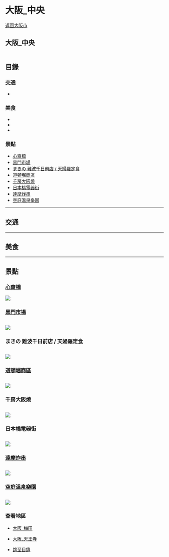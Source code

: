 <!-- 複製格式使用
 ![]()    圖片
- [](#)   目錄索引
<div align=center><img src=" url "/></div>  圖片置中
 
-->
<!-- 備註 -->
# 大阪_中央
[返回大阪市](大阪市.md)
## 大阪_中央
![]()

## 目錄

### 交通
- [](#)

### 美食
- [](#)
- [](#)
- [](#)


### 景點
- [心齋橋](#心齋橋)
- [黑門市場](#黑門市場)
- [まきの 難波千日前店 / 天婦羅定食](#まきの-難波千日前店--天婦羅定食)
- [道頓堀商區](#道頓堀商區)
- [千房大阪燒](#千房大阪燒)
- [日本橋電器街](#日本橋電器街)
- [達摩炸串](#達摩炸串)
- [空庭溫泉樂園](#空庭溫泉樂園)


---
## 交通

---
## 美食

---
## 景點
### [心齋橋](https://bobby.tw/blog/post/227580917-%E3%80%90%E6%97%A5%E6%9C%AC%E5%A4%A7%E9%98%AA%E3%80%91%E5%BF%83%E9%BD%8B%E6%A9%8B%E7%BE%8E%E9%A3%9F%EF%BC%86%E5%BF%85%E8%B2%B7%E8%97%A5%E5%A6%9D%E5%9C%B0%E5%9C%96%EF%BC%81%E5%A4%A7)
![](https://media.discordapp.net/attachments/1024345682305372272/1025436878855479296/unknown.png?width=262&height=325)
### [黑門市場](https://kuromon.com/jp/)
![](https://resources.matcha-jp.com/resize/720x2000/2019/11/05-89691.webp)
---
### まきの 難波千日前店 / 天婦羅定食
![](https://cdn.discordapp.com/attachments/1024345682305372272/1025455994735710311/unknown.png)
---
### [道頓堀商區](https://archerplus.pixnet.net/blog/post/62397257-%E3%80%90%E7%BE%8E%E9%A3%9F%E5%9C%B0%E5%9C%96%E3%80%91%E6%8E%A8%E8%96%A6%E5%A4%A7%E9%98%AA%E9%81%93%E9%A0%93%E5%A0%80%E5%9C%B0%E5%8D%80%E5%BF%85%E5%90%8312+1%E9%81%93)
![](https://cdn.discordapp.com/attachments/1024345682305372272/1025459547592212480/unknown.png)
---
### 千房大阪燒
![](https://cdn.discordapp.com/attachments/1024345682305372272/1025609487257714729/IMG_2320.jpg)
---
### 日本橋電器街
![](https://cdn.discordapp.com/attachments/1024345682305372272/1026510869636587611/1.PNG)
---
### [達摩炸串](https://bobby.tw/blog/post/228246944-%E3%80%90%E5%A4%A7%E9%98%AA%E3%80%91%E4%B8%B2%E7%82%B8%E9%81%94%E6%91%A9%E5%85%83%E7%A5%96%E4%B8%B2%E7%82%B8%EF%BC%9A%E6%96%B0%E4%B8%96%E7%95%8C%E9%80%9A%E5%A4%A9%E9%96%A3%E7%99%BC)
![](https://cdn.discordapp.com/attachments/1024345682305372272/1028667025658237008/unknown.png)
---
### [空庭溫泉樂園](https://solaniwa.com/zh-tw/explore/#explore_13)
![](https://cdn.discordapp.com/attachments/1024345682305372272/1037181522148597860/IMG_5544.jpg)
---


### 查看地區

* [大阪_梅田](大阪_梅田.md)

* [大阪_天王寺](大阪_天王寺.md)

- [跳至目錄](#目錄)
